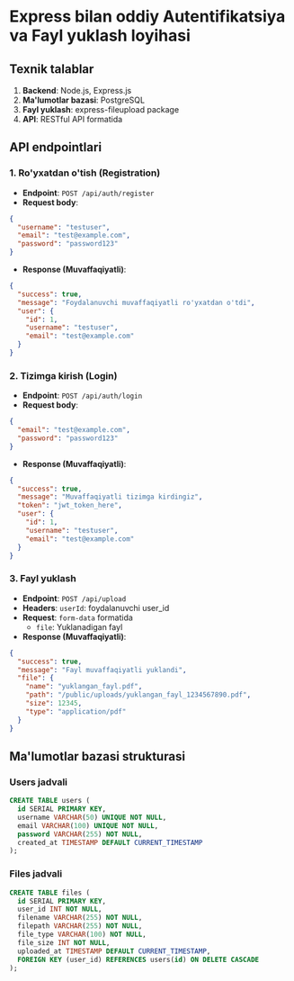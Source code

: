 # Express bilan oddiy Autentifikatsiya va Fayl yuklash loyihasi

## Texnik talablar

1. **Backend**: Node.js, Express.js
2. **Ma'lumotlar bazasi**: PostgreSQL
3. **Fayl yuklash**: express-fileupload package
4. **API**: RESTful API formatida

## API endpointlari

### 1. Ro'yxatdan o'tish (Registration)

- **Endpoint**: `POST /api/auth/register`
- **Request body**:

```json
{
  "username": "testuser",
  "email": "test@example.com",
  "password": "password123"
}
```

- **Response (Muvaffaqiyatli)**:

```json
{
  "success": true,
  "message": "Foydalanuvchi muvaffaqiyatli ro'yxatdan o'tdi",
  "user": {
    "id": 1,
    "username": "testuser",
    "email": "test@example.com"
  }
}
```

### 2. Tizimga kirish (Login)

- **Endpoint**: `POST /api/auth/login`
- **Request body**:

```json
{
  "email": "test@example.com",
  "password": "password123"
}
```

- **Response (Muvaffaqiyatli)**:

```json
{
  "success": true,
  "message": "Muvaffaqiyatli tizimga kirdingiz",
  "token": "jwt_token_here",
  "user": {
    "id": 1,
    "username": "testuser",
    "email": "test@example.com"
  }
}
```

### 3. Fayl yuklash

- **Endpoint**: `POST /api/upload`
- **Headers**: `userId`: foydalanuvchi user_id
- **Request**: `form-data` formatida
  - `file`: Yuklanadigan fayl
- **Response (Muvaffaqiyatli)**:

```json
{
  "success": true,
  "message": "Fayl muvaffaqiyatli yuklandi",
  "file": {
    "name": "yuklangan_fayl.pdf",
    "path": "/public/uploads/yuklangan_fayl_1234567890.pdf",
    "size": 12345,
    "type": "application/pdf"
  }
}
```

## Ma'lumotlar bazasi strukturasi

### Users jadvali

```sql
CREATE TABLE users (
  id SERIAL PRIMARY KEY,
  username VARCHAR(50) UNIQUE NOT NULL,
  email VARCHAR(100) UNIQUE NOT NULL,
  password VARCHAR(255) NOT NULL,
  created_at TIMESTAMP DEFAULT CURRENT_TIMESTAMP
);
```

### Files jadvali

```sql
CREATE TABLE files (
  id SERIAL PRIMARY KEY,
  user_id INT NOT NULL,
  filename VARCHAR(255) NOT NULL,
  filepath VARCHAR(255) NOT NULL,
  file_type VARCHAR(100) NOT NULL,
  file_size INT NOT NULL,
  uploaded_at TIMESTAMP DEFAULT CURRENT_TIMESTAMP,
  FOREIGN KEY (user_id) REFERENCES users(id) ON DELETE CASCADE
);
```
